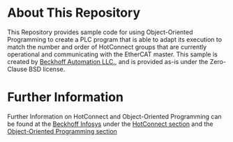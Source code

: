 # About This Repository

This Repository provides sample code for using Object-Oriented Programming to create a PLC program that is able to adapt its execution to match the number and order of HotConnect groups that are currently operational and communicating with the EtherCAT master. This sample is created by [Beckhoff Automation LLC.](https://www.beckhoff.com/en-us/), and is provided as-is under the Zero-Clause BSD license.

# Further Information
Further Information on HotConnect and Object-Oriented Programming can be found at the [Beckhoff Infosys](https://infosys.beckhof.com) under the [HotConnect section](https://infosys.beckhoff.com/content/1033/ethercatsystem/2469077771.html?id=8287668039751154112) and the [Object-Oriented Programming section](https://infosys.beckhoff.com/content/1033/tc3_plc_intro/2527303819.html?id=2193627161316266753)
